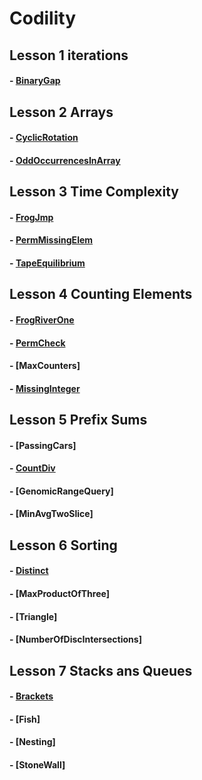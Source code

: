 
# Codility

Lesson 1 iterations
-----------------------------------------
#### - [BinaryGap](https://app.codility.com/demo/results/trainingH33AY2-FRT/)


Lesson 2 Arrays
-----------------------------------------
#### - [CyclicRotation](https://app.codility.com/demo/results/training5FPUBP-YUB/)
#### - [OddOccurrencesInArray](https://app.codility.com/demo/results/trainingP465WK-VW7/)


Lesson 3 Time Complexity
-----------------------------------------
#### - [FrogJmp](https://app.codility.com/demo/results/trainingXWR3YN-BYZ/)
#### - [PermMissingElem](https://app.codility.com/demo/results/trainingFHK2W3-4UJ/)
#### - [TapeEquilibrium](https://app.codility.com/demo/results/trainingSEK269-AAS/)


Lesson 4 Counting Elements
-----------------------------------------
#### - [FrogRiverOne](https://app.codility.com/demo/results/trainingCMWRBP-VP9/)
#### - [PermCheck](https://app.codility.com/demo/results/training5H8XB4-2CT/)
#### - [MaxCounters]
#### - [MissingInteger](https://app.codility.com/demo/results/trainingG3BWP2-72A/)


Lesson 5 Prefix Sums
-----------------------------------------
#### - [PassingCars]
#### - [CountDiv](https://app.codility.com/demo/results/trainingJWY36U-WZH/)
#### - [GenomicRangeQuery]
#### - [MinAvgTwoSlice]

Lesson 6 Sorting
----------------------------------------
#### - [Distinct](https://app.codility.com/demo/results/trainingNS8V2Q-TKV/)
#### - [MaxProductOfThree]
#### - [Triangle]
#### - [NumberOfDiscIntersections]


Lesson 7 Stacks ans Queues
----------------------------------------
#### - [Brackets](https://app.codility.com/demo/results/trainingB9QXFJ-KCJ/)
#### - [Fish]
#### - [Nesting]
#### - [StoneWall]